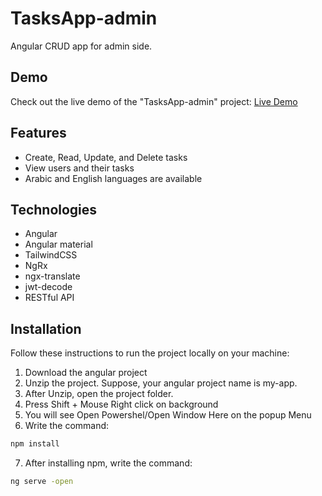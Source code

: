 # TasksApp-admin
Angular CRUD app for admin side.

## Demo
Check out the live demo of the "TasksApp-admin" project: [Live Demo](https://splendorous-kitsune-29d1d3.netlify.app)

## Features
- Create, Read, Update, and Delete tasks
- View users and their tasks
- Arabic and English languages are available

## Technologies
- Angular
- Angular material
- TailwindCSS
- NgRx
- ngx-translate
- jwt-decode
- RESTful API

## Installation
Follow these instructions to run the project locally on your machine:

1. Download the angular project
2. Unzip the project. Suppose, your angular project name is my-app.
3. After Unzip, open the project folder.
4. Press Shift + Mouse Right click on background
5. You will see Open Powershel/Open Window Here on the popup Menu
6. Write the command:
```bash
npm install
```
7. After installing npm, write the command:
```bash
ng serve -open
```
